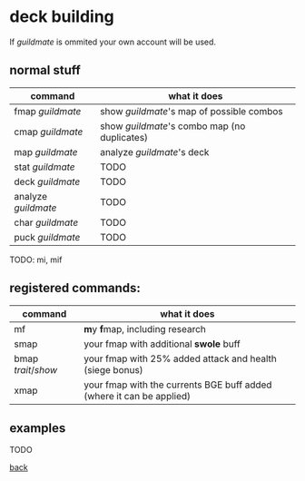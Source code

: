# deck building
If _guildmate_ is ommited your own account will be used.

## normal stuff
| command 				| what it does 									|
| -- | -- |
| fmap _guildmate_    	| show _guildmate_'s map of possible combos 	|
| cmap _guildmate_    	| show _guildmate_'s combo map (no duplicates)	|
| map _guildmate_     	| analyze _guildmate_'s deck 					|
| stat _guildmate_    	| TODO 											|
| deck _guildmate_    	| TODO 											|
| analyze _guildmate_ 	| TODO 											|
| char _guildmate_    	| TODO 											|
| puck _guildmate_    	| TODO 											|

TODO: mi, mif

## registered commands:
| command 				| what it does 									|
| -- | -- |
| mf | **m**y **f**map, including research|
| smap | your fmap with additional **swole** buff |
| bmap _trait_/_show_ | your fmap with 25% added attack and health (siege bonus)|
| xmap | your fmap with the currents BGE buff added (where it can be applied)|


## examples
TODO

[back](index)
<!--stackedit_data:
eyJoaXN0b3J5IjpbMTkwMjc3MDcwMSwtODY3Mzg3MjIzLC0xNj
A2Njg4NDk1LDQwNzExNzY0MywtMTIzNTgyNjMwNF19
-->